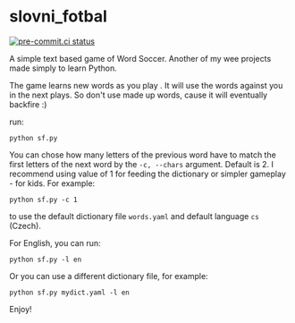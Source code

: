 # slovni_fotbal
[![pre-commit.ci status](https://results.pre-commit.ci/badge/github/spidermila/slovni_fotbal/main.svg)](https://results.pre-commit.ci/latest/github/spidermila/slovni_fotbal/main)

A simple text based game of Word Soccer. Another of my wee projects made simply to learn Python.

The game learns new words as you play . It will use the words against you in the next plays. So don't use made up words, cause it will eventually backfire :)

run:
```
python sf.py
```
You can chose how many letters of the previous word have to match the first letters of the next word by the ``-c, --chars`` argument. Default is 2. I recommend using value of 1 for feeding the dictionary or simpler gameplay - for kids. For example:
```
python sf.py -c 1
```

to use the default dictionary file ``words.yaml`` and default language ``cs`` (Czech).

For English, you can run:
```
python sf.py -l en
```

Or you can use a different dictionary file, for example:
```
python sf.py mydict.yaml -l en
```

Enjoy!
